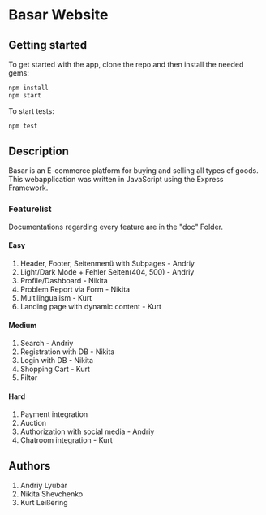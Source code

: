 # Basar Website

## Getting started

To get started with the app, clone the repo and
then install the needed gems:

```bash
npm install
npm start
```

To start tests:

```bash
npm test
```

## Description

Basar is an E-commerce platform for buying and selling all types of goods. This webapplication was written in JavaScript using the Express Framework.

### Featurelist
Documentations regarding every feature are in the "doc" Folder.

#### Easy

1. Header, Footer, Seitenmenü with Subpages - Andriy
2. Light/Dark Mode + Fehler Seiten(404, 500) - Andriy
3. Profile/Dashboard - Nikita
4. Problem Report via Form - Nikita
5. Multilingualism - Kurt
6. Landing page with dynamic content - Kurt

#### Medium

1. Search - Andriy
2. Registration with DB - Nikita
3. Login with DB - Nikita
4. Shopping Cart - Kurt
5. Filter

#### Hard

1. Payment integration
2. Auction
3. Authorization with social media - Andriy
4. Chatroom integration - Kurt

## Authors

1. Andriy Lyubar
2. Nikita Shevchenko
3. Kurt Leißering
